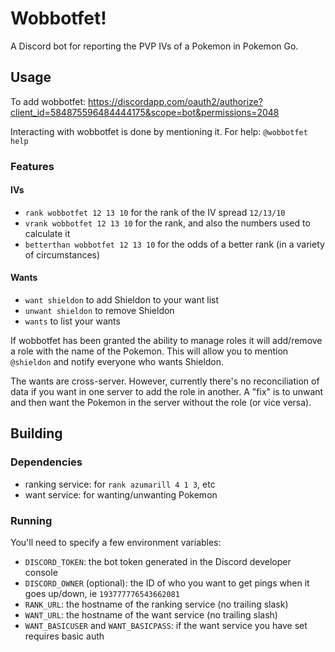# Wobbotfet!
A Discord bot for reporting the PVP IVs of a Pokemon in Pokemon Go.

## Usage
To add wobbotfet: https://discordapp.com/oauth2/authorize?client_id=584875596484444175&scope=bot&permissions=2048

Interacting with wobbotfet is done by mentioning it. For help: `@wobbotfet help`

### Features
#### IVs
* `rank wobbotfet 12 13 10` for the rank of the IV spread `12/13/10`
* `vrank wobbotfet 12 13 10` for the rank, and also the numbers used to calculate it
* `betterthan wobbotfet 12 13 10` for the odds of a better rank (in a variety of circumstances)

#### Wants
* `want shieldon` to add Shieldon to your want list
* `unwant shieldon` to remove Shieldon
* `wants` to list your wants

If wobbotfet has been granted the ability to manage roles it will add/remove a role with the name of the Pokemon. This will allow you to mention `@shieldon` and notify everyone who wants Shieldon.

The wants are cross-server. However, currently there's no reconciliation of data if you want in one server to add the role in another. A "fix" is to unwant and then want the Pokemon in the server without the role (or vice versa).

## Building

### Dependencies
* ranking service: for `rank azumarill 4 1 3`, etc
* want service: for wanting/unwanting Pokemon

### Running
You'll need to specify a few environment variables:

* `DISCORD_TOKEN`: the bot token generated in the Discord developer console
* `DISCORD_OWNER` (optional): the ID of who you want to get pings when it goes up/down, ie `193777776543662081`
* `RANK_URL`: the hostname of the ranking service (no trailing slask)
* `WANT_URL`: the hostname of the want service (no trailing slash)
* `WANT_BASICUSER` and `WANT_BASICPASS`: if the want service you have set requires basic auth
